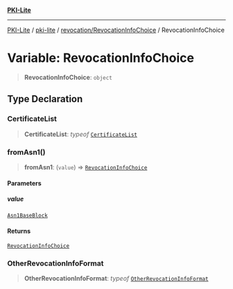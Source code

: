 [**PKI-Lite**](../../../../README.md)

---

[PKI-Lite](../../../../README.md) / [pki-lite](../../../README.md) / [revocation/RevocationInfoChoice](../README.md) / RevocationInfoChoice

# Variable: RevocationInfoChoice

> **RevocationInfoChoice**: `object`

## Type Declaration

### CertificateList

> **CertificateList**: _typeof_ [`CertificateList`](../../../x509/CertificateList/classes/CertificateList.md)

### fromAsn1()

> **fromAsn1**: (`value`) => [`RevocationInfoChoice`](../type-aliases/RevocationInfoChoice.md)

#### Parameters

##### value

[`Asn1BaseBlock`](../../../core/PkiBase/type-aliases/Asn1BaseBlock.md)

#### Returns

[`RevocationInfoChoice`](../type-aliases/RevocationInfoChoice.md)

### OtherRevocationInfoFormat

> **OtherRevocationInfoFormat**: _typeof_ [`OtherRevocationInfoFormat`](../../OtherRevocationInfoFormat/classes/OtherRevocationInfoFormat.md)
